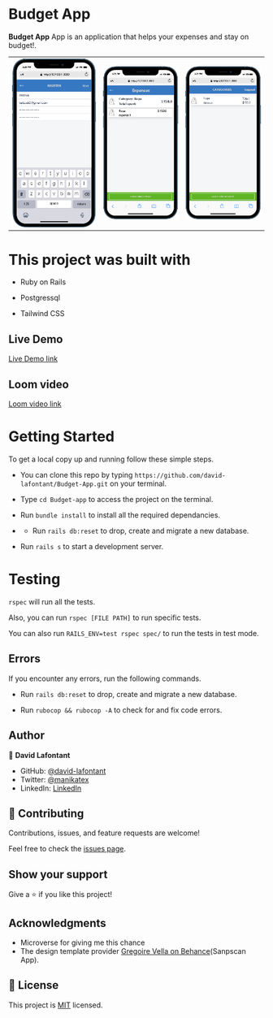 # Budget App

**Budget App** App is an application that helps your expenses and stay on budget!.


|   |   |   |
|---|---|---|
|  ![image](screen-01.png) | ![image](screen-04.png)  |  ![image](screen-05.png) |   

# This project was built with

- Ruby on Rails

- Postgressql

- Tailwind CSS

## Live Demo

[Live Demo link]()


## Loom video
[Loom video link](https://www.loom.com/share/2a189b1491a64e82a1b6f24794468c96)


# Getting Started

To get a local copy up and running follow these simple steps.

- You can clone this repo by typing `https://github.com/david-lafontant/Budget-App.git` on your terminal.

- Type `cd Budget-app` to access the project on the terminal.
  
- Run `bundle install` to install all the required dependancies.
- - Run `rails db:reset` to drop, create and migrate a new database.
- Run `rails s` to start a development server.

# Testing

`rspec` will run all the tests.

Also, you can run `rspec [FILE PATH]` to run specific tests.

You can also run `RAILS_ENV=test rspec spec/` to run the tests in test mode.

## Errors

If you encounter any errors, run the following commands.

- Run `rails db:reset` to drop, create and migrate a new database.

- Run `rubocop && rubocop -A` to check for and fix code errors.




## Author

👤 **David Lafontant**

- GitHub: [@david-lafontant](https://github.com/david-lafontant)
- Twitter: [@manikatex](https://twitter.com/manikatex)
- LinkedIn: [LinkedIn](https://www.linkedin.com/in/david-lafontant)

## 🤝 Contributing

Contributions, issues, and feature requests are welcome!

Feel free to check the [issues page](https://github.com/david-lafontant/Budget-App/issues).

## Show your support

Give a ⭐️ if you like this project!

## Acknowledgments

- Microverse for giving me this chance
- The design template provider [Gregoire Vella on Behance](https://www.behance.net/gregoirevella)(Sanpscan App).

## 📝 License

This project is [MIT](./LICENCE) licensed.
